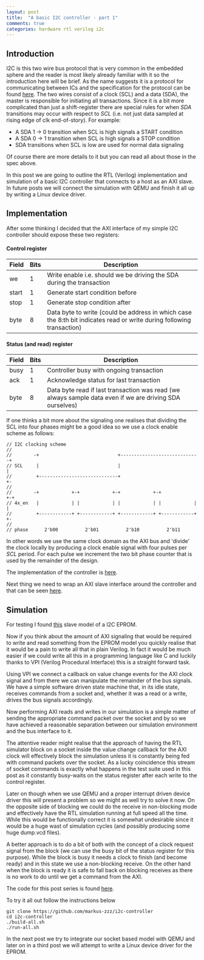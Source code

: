 ```yaml
---
layout: post
title:  "A basic I2C controller - part 1"
comments: true
categories: hardware rtl verilog i2c
---
```

## Introduction
I2C is this two wire bus protocol that is very common in the embedded sphere
and the reader is most likely already familiar with it so the introduction here
will be brief.  As the name suggests it is a protocol for communicating between
ICs and the specification for the protocol can be found
[here](http://cache.nxp.com/documents/user_manual/UM10204.pdf).  The two wires
consist of a clock (SCL) and a data (SDA), the master is responsible for
initiating all transactions. Since it is a bit more complicated than just a
shift-register there are special rules for when *SDA* transitions may occur
with respect to *SCL* (i.e. not just data sampled at rising edge of clk
end-of-story). For example:

- A SDA 1 -> 0 transition when SCL is high signals a START condition
- A SDA 0 -> 1 transition when SCL is high signals a STOP condition
- SDA transitions when SCL is low are used for normal data signaling

Of course there are more details to it but you can read all about those in the
spec above.

In this post we are going to outline the RTL (Verilog) implementation and
simulation of a basic I2C controller that connects to a host as an AXI slave. In
future posts we will connect the simulation with QEMU and finish it all up by
writing a Linux device driver.

## Implementation
After some thinking I decided that the AXI interface of my simple I2C
controller should expose these two registers:

#### Control register

|Field|Bits|Description|
|-----|----|-----------|
|we|1|Write enable i.e. should we be driving the SDA during the transaction|
|start|1|Generate start condition before|
|stop|1|Generate stop condition after|
|byte|8|Data byte to write (could be address in which case the 8:th bit indicates read or write during following transaction)|

#### Status (and read) register

|Field|Bits|Description|
|-----|----|-----------|
|busy|1|Controller busy with ongoing transaction|
|ack|1|Acknowledge status for last transaction|
|byte|8|Data byte read if last transaction was read (we always sample data even if we are driving SDA ourselves)|

If one thinks a bit more about the signaling one realises that dividing the SCL
into four phases might be a good idea so we use a clock enable scheme as
follows:

```
// I2C clocking scheme
//
//        -+                             +-----------------------------+
// SCL     |                             |                             |
//         +-----------------------------+                             +-
//
//        -+            +-+            +-+            +-+            +-+
// 4x_en   |            | |            | |            | |            | |
//         +------------+ +------------+ +------------+ +------------+ +-
//
// phase      2'b00          2'b01          2'b10          2'b11
```
In other words we use the same clock domain as the AXI bus and 'divide' the clock
locally by producing a clock enable signal with four pulses per *SCL* period. For
each pulse we increment the two bit phase counter that is used by the remainder
of the design.

The implementation of the controller is
[here](https://github.com/markus-zzz/i2c-controller/blob/master/i2c_controller.v).

Next thing we need to wrap an AXI slave interface around the controller and
that can be seen
[here](https://github.com/markus-zzz/i2c-controller/blob/master/i2c_axi_slave.v).

## Simulation
For testing I found 
[this](https://github.com/olofk/i2c/blob/master/bench/verilog/i2c_slave_model.v)
slave model of a I2C EPROM.

Now if you think about the amount of AXI signaling that would be required to
write and read something from the EPROM model you quickly realise that it would
be a pain to write all that in plain Verilog. In fact it would be much easier
if we could write all this in a programming language like C and luckily thanks
to VPI (Verilog Procedural Interface) this is a straight forward task.

Using VPI we connect a callback on value change events for the AXI clock signal
and from there we can manipulate the remainder of the bus signals. We have a
simple software driven state machine that, in its idle state, receives commands
from a socket and, whether it was a read or a write, drives the bus signals
accordingly.

Now performing AXI reads and writes in our simulation is a simple matter of
sending the appropriate command packet over the socket and by so we have
achieved a reasonable separation between our simulation environment and the bus
interface to it.

The attentive reader might realise that the approach of having the RTL
simulator block on a socket inside the value change callback for the AXI clock
will effectively block the simulation unless it is constantly being fed with
command packets over the socket. As a lucky coincidence this stream of socket
commands is exactly what happens in the test suite used in this post as it
constantly busy-waits on the status register after each write to the control
register.

Later on though when we use QEMU and a proper interrupt driven device driver
this will present a problem so we might as well try to solve it now. On the
opposite side of blocking we could do the receive in non-blocking mode and
effectively have the RTL simulation running at full speed all the time. While
this would be functionally correct it is somewhat undesirable since it would be
a huge wast of simulation cycles (and possibly producing some huge dump.vcd
files).

A better approach is to do a bit of both with the concept of a clock request
signal from the block (we can use the busy bit of the status register for this
purpose). While the block is busy it needs a clock to finish (and become ready)
and in this state we use a non-blocking receive. On the other hand when the
block is ready it is safe to fall back on blocking receives as there is no work
to do until we get a command from the AXI.

The code for this post series is found [here](https://github.com/markus-zzz/i2c-controller).

To try it all out follow the instructions below
```
git clone https://github.com/markus-zzz/i2c-controller
cd i2c-controller
./build-all.sh
./run-all.sh
```

In the next post we try to integrate our socket based model with QEMU and later
on in a third post we will attempt to write a Linux device driver for the
EPROM.

